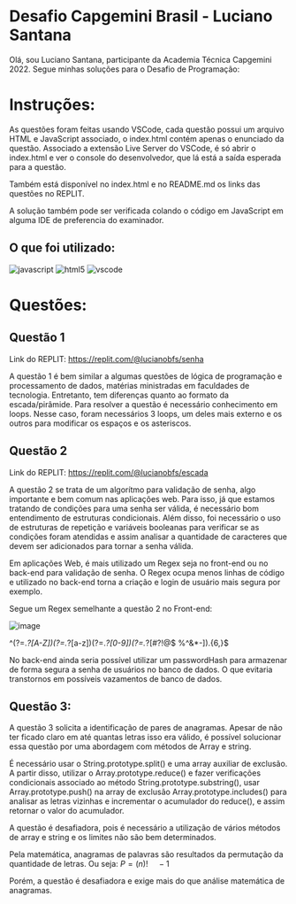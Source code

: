 # Desafio Capgemini Brasil - Luciano Santana

Olá, sou Luciano Santana, participante da Academia Técnica Capgemini 2022. Segue minhas soluções para o Desafio de Programação:



# Instruções:

As questões foram feitas usando VSCode, cada questão possui um arquivo HTML e JavaScript associado, o index.html contém apenas o enunciado da questão. Associado a extensão Live Server do VSCode, é só abrir o index.html e ver o console do desenvolvedor, que lá está a saída esperada para a questão.

Também está disponível no index.html e no README.md os links das questões no REPLIT.

A solução também pode ser verificada colando o código em JavaScript em alguma IDE de preferencia do examinador.

## O que foi utilizado:

![javascript](https://img.shields.io/badge/JavaScript-323330?style=for-the-badge&logo=javascript&logoColor=F7DF1E)
![html5](https://img.shields.io/badge/HTML5-E34F26?style=for-the-badge&logo=html5&logoColor=white)
![vscode](https://img.shields.io/badge/Visual_Studio-5C2D91?style=for-the-badge&logo=visual%20studio&logoColor=white)



# Questões:

## Questão 1

Link do REPLIT: https://replit.com/@lucianobfs/senha

A questão 1 é bem similar a algumas questões de lógica de programação e processamento de dados, matérias ministradas em faculdades de tecnologia. Entretanto, tem diferenças quanto ao formato da escada/pirâmide. Para resolver a questão é necessário conhecimento em loops. Nesse caso, foram necessários 3 loops, um deles mais externo e os outros para modificar os espaços e os asteriscos.

## Questão 2

Link do REPLIT: https://replit.com/@lucianobfs/escada

A questão 2 se trata de um algorítmo para validação de senha, algo importante e bem comum nas aplicações web. Para isso, já que estamos tratando de condições para uma senha ser válida, é necessário bom entendimento de estruturas condicionais. Além disso, foi necessário o uso de estruturas de repetição e variáveis booleanas para verificar se as condições foram atendidas e assim analisar a quantidade de caracteres que devem ser adicionados para tornar a senha válida.

Em aplicações Web, é mais utilizado um Regex seja no front-end ou no back-end para validação de senha. O Regex ocupa menos linhas de código e utilizado no back-end torna a criação e login de usuário mais segura por exemplo.

Segue um Regex semelhante a questão 2 no Front-end:

![image](https://user-images.githubusercontent.com/91087085/154313694-6bc811f2-a5db-449f-9fb0-d24a52187d33.png)


^(?=.*?[A-Z])(?=.*?[a-z])(?=.*?[0-9])(?=.*?[#?!@$ %^&*-]).{6,}$

No back-end ainda seria possível utilizar um passwordHash para armazenar de forma segura a senha de usuários no banco de dados. O que evitaria transtornos em possíveis vazamentos de banco de dados.

## Questão 3:

A questão 3 solicita a identificação de pares de anagramas. Apesar de não ter ficado claro em até quantas letras isso era válido, é possível solucionar essa questão por uma abordagem com métodos de Array e string.

É necessário usar o String.prototype.split() e uma array auxiliar de exclusão. A partir disso, utilizar o Array.prototype.reduce() e fazer verificações condicionais associado ao método String.prototype.substring(), usar Array.prototype.push() na array de exclusão Array.prototype.includes() para analisar as letras vizinhas e incrementar o acumulador do reduce(), e assim retornar o valor do acumulador.

A questão é desafiadora, pois é necessário a utilização de vários métodos de array e string e os limites não são bem determinados.

Pela matemática, anagramas de palavras são resultados da permutação da quantidade de letras. Ou seja: $P = (n)!\quad -  1$ 

Porém, a questão é desafiadora e exige mais do que análise matemática de anagramas.

#






